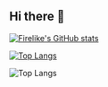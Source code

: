 ## Hi there 👋

[![Firelike's GitHub stats](https://github-readme-stats.vercel.app/api?username=firelike&show_icons=true)](https://github.com/firelike)

[![Top Langs](https://github-readme-stats.vercel.app/api/top-langs/?username=firelike)](https://github.com/firelike)

![Top Langs](https://github-readme-streak-stats.herokuapp.com/?user=firelike&)

<!--
**firelike/firelike** is a ✨ _special_ ✨ repository because its `README.md` (this file) appears on your GitHub profile.

Here are some ideas to get you started:

- 🔭 I’m currently working on ...
- 🌱 I’m currently learning ...
- 👯 I’m looking to collaborate on ...
- 🤔 I’m looking for help with ...
- 💬 Ask me about ...
- 📫 How to reach me: ...
- 😄 Pronouns: ...
- ⚡ Fun fact: ...
-->

